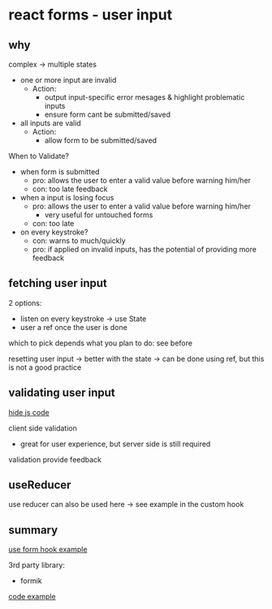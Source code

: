 # react forms - user input



## why

complex -> multiple states
- one or more input are invalid
  - Action:
    - output input-specific error mesages & highlight problematic inputs
    - ensure form cant be submitted/saved
- all inputs are valid
  - Action:
    - allow form to be submitted/saved


When to Validate?
- when form is submitted 
  - pro: allows the user to enter a valid value before warning him/her
  - con: too late feedback
- when a input is losing focus
  - pro: allows the user to enter a valid value before warning him/her
    - very useful for untouched forms
  - con: too late
- on every keystroke?
  - con: warns to much/quickly
  - pro: if applied on invalid inputs, has the potential of providing more feedback

## fetching user input

2 options:
- listen on every keystroke -> use State 
- user a ref once the user is done

which to pick depends what you plan to do: see before

resetting user input 
-> better with the state
-> can be done using ref, but this is not a good practice

## validating user input

[hide js code](https://academind.com/tutorials/hide-javascript-code)

client side validation
- great for user experience, but server side is still required

validation provide feedback

## useReducer 

use reducer can also be used here
-> see example in the custom hook

## summary

[use form hook example](https://academind.com/tutorials/reactjs-a-custom-useform-hook)

3rd party library:
- formik

[code example](https://github.com/academind/react-complete-guide-code/tree/16-working-with-forms)